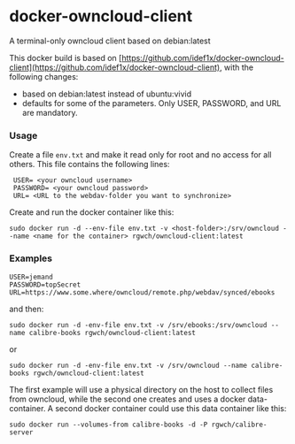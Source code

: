 # docker-owncloud-client
A terminal-only owncloud client based on debian:latest

This docker build is based on [https://github.com/idef1x/docker-owncloud-client](https://github.com/idef1x/docker-owncloud-client),
with the following changes:

* based on debian:latest instead of ubuntu:vivid
* defaults for some of the parameters. Only USER, PASSWORD, and URL are mandatory.

### Usage

Create a file `env.txt` and make it read only for root and no access for all others. This file contains the following lines:

     USER= <your owncloud username>
     PASSWORD= <your owncloud password>
     URL= <URL to the webdav-folder you want to synchronize>

Create and run the docker container like this:

    sudo docker run -d --env-file env.txt -v <host-folder>:/srv/owncloud --name <name for the container> rgwch/owncloud-client:latest

### Examples

    USER=jemand
    PASSWORD=topSecret
    URL=https://www.some.where/owncloud/remote.php/webdav/synced/ebooks

and then:

    sudo docker run -d -env-file env.txt -v /srv/ebooks:/srv/owncloud --name calibre-books rgwch/owncloud-client:latest

or

    sudo docker run -d -env-file env.txt -v /srv/owncloud --name calibre-books rgwch/owncloud-client:latest

The first example will use a physical directory on the host to collect files from owncloud, while the second one creates and uses a docker data-container. A second docker container could use this data container like this:

    sudo docker run --volumes-from calibre-books -d -P rgwch/calibre-server
